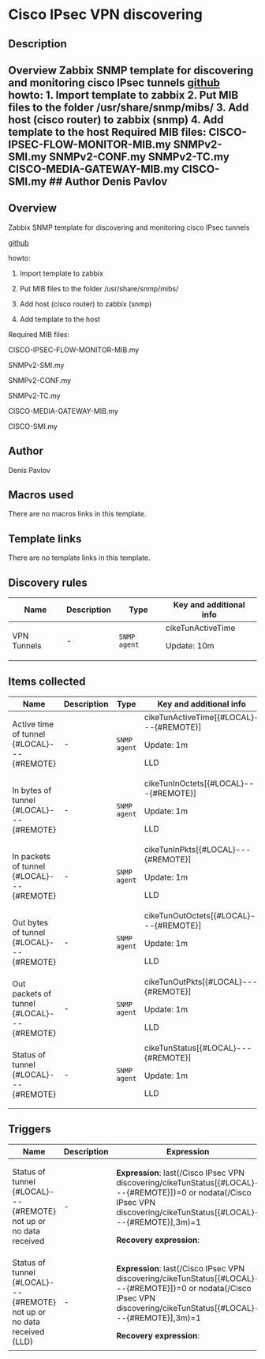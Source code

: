 # Cisco IPsec VPN discovering

## Description

## Overview Zabbix SNMP template for discovering and monitoring cisco IPsec tunnels [github](https://github.com/Denis1215/Zabbix "This project on the github") howto: 1. Import template to zabbix 2. Put MIB files to the folder /usr/share/snmp/mibs/ 3. Add host (cisco router) to zabbix (snmp) 4. Add template to the host Required MIB files: CISCO-IPSEC-FLOW-MONITOR-MIB.my SNMPv2-SMI.my SNMPv2-CONF.my SNMPv2-TC.my CISCO-MEDIA-GATEWAY-MIB.my CISCO-SMI.my ## Author Denis Pavlov 

## Overview

 Zabbix SNMP template for discovering and monitoring cisco IPsec tunnels


 [github](https://github.com/Denis1215/Zabbix "This project on the github")


howto:


1. Import template to zabbix


2. Put MIB files to the folder /usr/share/snmp/mibs/


3. Add host (cisco router) to zabbix (snmp)


4. Add template to the host


 


Required MIB files:


CISCO-IPSEC-FLOW-MONITOR-MIB.my


SNMPv2-SMI.my


SNMPv2-CONF.my


SNMPv2-TC.my


CISCO-MEDIA-GATEWAY-MIB.my


CISCO-SMI.my



## Author

Denis Pavlov

## Macros used

There are no macros links in this template.

## Template links

There are no template links in this template.

## Discovery rules

|Name|Description|Type|Key and additional info|
|----|-----------|----|----|
|VPN Tunnels|<p>-</p>|`SNMP agent`|cikeTunActiveTime<p>Update: 10m</p>|
## Items collected

|Name|Description|Type|Key and additional info|
|----|-----------|----|----|
|Active time of  tunnel {#LOCAL}---{#REMOTE}|<p>-</p>|`SNMP agent`|cikeTunActiveTime[{#LOCAL}---{#REMOTE}]<p>Update: 1m</p><p>LLD</p>|
|In bytes of  tunnel {#LOCAL}---{#REMOTE}|<p>-</p>|`SNMP agent`|cikeTunInOctets[{#LOCAL}---{#REMOTE}]<p>Update: 1m</p><p>LLD</p>|
|In packets of  tunnel {#LOCAL}---{#REMOTE}|<p>-</p>|`SNMP agent`|cikeTunInPkts[{#LOCAL}---{#REMOTE}]<p>Update: 1m</p><p>LLD</p>|
|Out bytes of  tunnel {#LOCAL}---{#REMOTE}|<p>-</p>|`SNMP agent`|cikeTunOutOctets[{#LOCAL}---{#REMOTE}]<p>Update: 1m</p><p>LLD</p>|
|Out packets of  tunnel {#LOCAL}---{#REMOTE}|<p>-</p>|`SNMP agent`|cikeTunOutPkts[{#LOCAL}---{#REMOTE}]<p>Update: 1m</p><p>LLD</p>|
|Status of  tunnel {#LOCAL}---{#REMOTE}|<p>-</p>|`SNMP agent`|cikeTunStatus[{#LOCAL}---{#REMOTE}]<p>Update: 1m</p><p>LLD</p>|
## Triggers

|Name|Description|Expression|Priority|
|----|-----------|----------|--------|
|Status of tunnel {#LOCAL}---{#REMOTE} not up or no data received|<p>-</p>|<p>**Expression**: last(/Cisco IPsec VPN discovering/cikeTunStatus[{#LOCAL}---{#REMOTE}])=0 or nodata(/Cisco IPsec VPN discovering/cikeTunStatus[{#LOCAL}---{#REMOTE}],3m)=1</p><p>**Recovery expression**: </p>|warning|
|Status of tunnel {#LOCAL}---{#REMOTE} not up or no data received (LLD)|<p>-</p>|<p>**Expression**: last(/Cisco IPsec VPN discovering/cikeTunStatus[{#LOCAL}---{#REMOTE}])=0 or nodata(/Cisco IPsec VPN discovering/cikeTunStatus[{#LOCAL}---{#REMOTE}],3m)=1</p><p>**Recovery expression**: </p>|warning|
